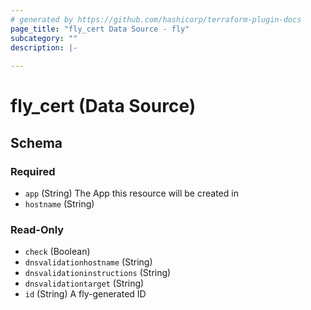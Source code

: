```yaml
---
# generated by https://github.com/hashicorp/terraform-plugin-docs
page_title: "fly_cert Data Source - fly"
subcategory: ""
description: |-
  
---
```


# fly_cert (Data Source)





<!-- schema generated by tfplugindocs -->
## Schema

### Required

- `app` (String) The App this resource will be created in
- `hostname` (String)

### Read-Only

- `check` (Boolean)
- `dnsvalidationhostname` (String)
- `dnsvalidationinstructions` (String)
- `dnsvalidationtarget` (String)
- `id` (String) A fly-generated ID



